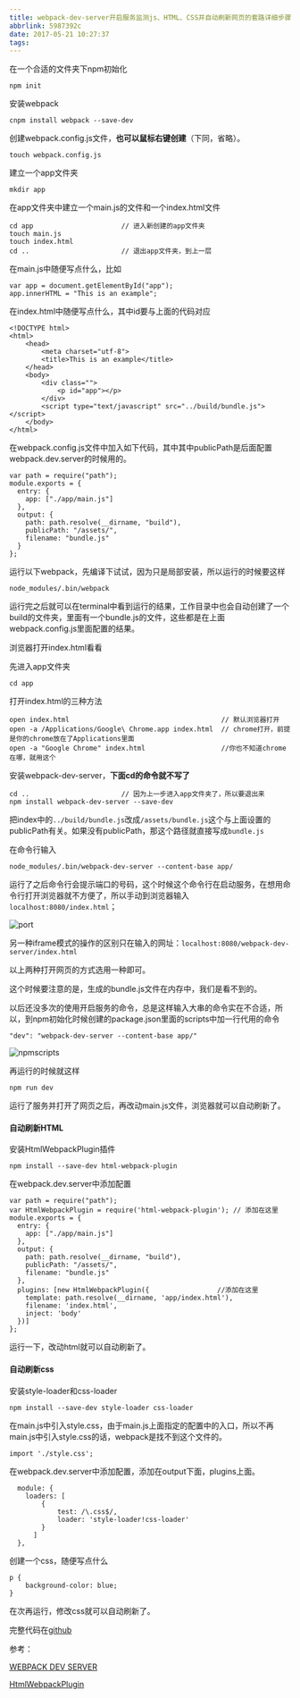 ```yaml
---
title: webpack-dev-server开启服务监测js、HTML、CSS并自动刷新网页的套路详细步骤并附代码
abbrlink: 5987392c
date: 2017-05-21 10:27:37
tags:
---
```

在一个合适的文件夹下npm初始化

~~~
npm init
~~~
安装webpack

~~~
cnpm install webpack --save-dev
~~~

创建webpack.config.js文件，**也可以鼠标右键创建**（下同，省略）。

~~~
touch webpack.config.js
~~~

建立一个app文件夹

~~~
mkdir app
~~~

在app文件夹中建立一个main.js的文件和一个index.html文件

~~~
cd app            			// 进入新创建的app文件夹
touch main.js
touch index.html
cd ..						// 退出app文件夹，到上一层
~~~



在main.js中随便写点什么，比如

~~~
var app = document.getElementById("app");
app.innerHTML = "This is an example";
~~~



在index.html中随便写点什么，其中id要与上面的代码对应

~~~
<!DOCTYPE html>
<html>
    <head>
        <meta charset="utf-8">
        <title>This is an example</title>
    </head>
    <body>
        <div class="">
            <p id="app"></p>
        </div>
        <script type="text/javascript" src="../build/bundle.js"></script>
    </body>
</html>
~~~

在webpack.config.js文件中加入如下代码，其中其中publicPath是后面配置webpack.dev.server的时候用的。

~~~
var path = require("path");
module.exports = {
  entry: {
    app: ["./app/main.js"]
  },
  output: {
    path: path.resolve(__dirname, "build"),
    publicPath: "/assets/",
    filename: "bundle.js"
  }
};
~~~

运行以下webpack，先编译下试试，因为只是局部安装，所以运行的时候要这样

~~~
node_modules/.bin/webpack
~~~

运行完之后就可以在terminal中看到运行的结果，工作目录中也会自动创建了一个build的文件夹，里面有一个bundle.js的文件，这些都是在上面webpack.config.js里面配置的结果。

浏览器打开index.html看看

先进入app文件夹

~~~
cd app
~~~

打开index.html的三种方法

~~~
open index.html										 // 默认浏览器打开
open -a /Applications/Google\ Chrome.app index.html  // chrome打开，前提是你的chrome放在了Applications里面
open -a "Google Chrome" index.html 					 //你也不知道chrome在哪，就用这个
~~~



安装webpack-dev-server，**下面cd的命令就不写了**

~~~
cd ..						// 因为上一步进入app文件夹了，所以要退出来
npm install webpack-dev-server --save-dev
~~~

把index中的`../build/bundle.js`改成`/assets/bundle.js`这个与上面设置的publicPath有关。如果没有publicPath，那这个路径就直接写成`bundle.js`

在命令行输入

~~~
node_modules/.bin/webpack-dev-server --content-base app/
~~~



运行了之后命令行会提示端口的号码，这个时候这个命令行在启动服务，在想用命令行打开浏览器就不方便了，所以手动到浏览器输入`localhost:8080/index.html`；

![port](https://cdn.ru23.com/img/2017/webpack-dev-server开启服务监测js、HTML、CSS并自动刷新网页的套路详细步骤并附代码/Jietu20170520-222013.jpg)

另一种iframe模式的操作的区别只在输入的网址：`localhost:8080/webpack-dev-server/index.html`

以上两种打开网页的方式选用一种即可。

这个时候要注意的是，生成的bundle.js文件在内存中，我们是看不到的。

以后还没多次的使用开启服务的命令，总是这样输入大串的命令实在不合适，所以，到npm初始化时候创建的package.json里面的scripts中加一行代用的命令

~~~
"dev": "webpack-dev-server --content-base app/"
~~~

![npmscripts](https://cdn.ru23.com/img/2017/webpack-dev-server开启服务监测js、HTML、CSS并自动刷新网页的套路详细步骤并附代码/Jietu20170520-222619.jpg)
 
再运行的时候就这样

~~~
npm run dev
~~~

运行了服务并打开了网页之后，再改动main.js文件，浏览器就可以自动刷新了。

#### 自动刷新HTML

安装HtmlWebpackPlugin插件

~~~
npm install --save-dev html-webpack-plugin
~~~



在webpack.dev.server中添加配置

~~~
var path = require("path");
var HtmlWebpackPlugin = require('html-webpack-plugin'); // 添加在这里
module.exports = {
  entry: {
    app: ["./app/main.js"]
  },
  output: {
    path: path.resolve(__dirname, "build"),
    publicPath: "/assets/",
    filename: "bundle.js"
  },
  plugins: [new HtmlWebpackPlugin({					//添加在这里
    template: path.resolve(__dirname, 'app/index.html'),
    filename: 'index.html',
    inject: 'body'
  })]
};
~~~



运行一下，改动html就可以自动刷新了。

#### 自动刷新css

安装style-loader和css-loader

~~~
npm install --save-dev style-loader css-loader
~~~

在main.js中引入style.css，由于main.js上面指定的配置中的入口，所以不再main.js中引入style.css的话，webpack是找不到这个文件的。

~~~
import './style.css';
~~~

在webpack.dev.server中添加配置，添加在output下面，plugins上面。

~~~
  module: {
    loaders: [
        {
            test: /\.css$/,
            loader: 'style-loader!css-loader'
        }
      ]
  },
~~~

创建一个css，随便写点什么

~~~
p {
    background-color: blue;
}
~~~

在次再运行，修改css就可以自动刷新了。



完整代码在[github](https://github.com/zhuanyongxigua/routine.git)

参考：

[WEBPACK DEV SERVER](https://webpack.github.io/docs/webpack-dev-server.html)

[HtmlWebpackPlugin](https://webpack.js.org/plugins/html-webpack-plugin/)
